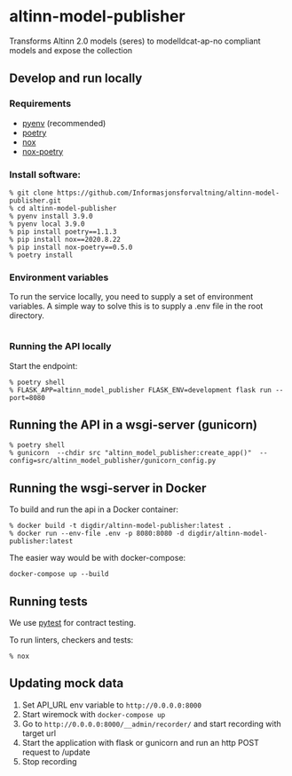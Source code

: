# altinn-model-publisher
Transforms Altinn 2.0 models (seres) to modelldcat-ap-no compliant models and expose the collection

## Develop and run locally
### Requirements
- [pyenv](https://github.com/pyenv/pyenv) (recommended)
- [poetry](https://python-poetry.org/)
- [nox](https://nox.thea.codes/en/stable/)
- [nox-poetry](https://pypi.org/project/nox-poetry/)

### Install software:
```
% git clone https://github.com/Informasjonsforvaltning/altinn-model-publisher.git
% cd altinn-model-publisher
% pyenv install 3.9.0
% pyenv local 3.9.0
% pip install poetry==1.1.3
% pip install nox==2020.8.22
% pip install nox-poetry==0.5.0
% poetry install
```
### Environment variables
To run the service locally, you need to supply a set of environment variables. A simple way to solve this is to supply a .env file in the root directory.

```
```
### Running the API locally
 Start the endpoint:
```
% poetry shell
% FLASK_APP=altinn_model_publisher FLASK_ENV=development flask run --port=8080
```
## Running the API in a wsgi-server (gunicorn)
```
% poetry shell
% gunicorn  --chdir src "altinn_model_publisher:create_app()"  --config=src/altinn_model_publisher/gunicorn_config.py
```
## Running the wsgi-server in Docker
To build and run the api in a Docker container:
```
% docker build -t digdir/altinn-model-publisher:latest .
% docker run --env-file .env -p 8080:8080 -d digdir/altinn-model-publisher:latest
```
The easier way would be with docker-compose:
```
docker-compose up --build
```
## Running tests
We use [pytest](https://docs.pytest.org/en/latest/) for contract testing.

To run linters, checkers and tests:
```
% nox
```

## Updating mock data

1. Set API_URL env variable to `http://0.0.0.0:8000`
2. Start wiremock with `docker-compose up`
2. Go to `http://0.0.0.0:8000/__admin/recorder/` and start recording with target url 
3. Start the application with flask or gunicorn and run an http POST request to /update
4. Stop recording
